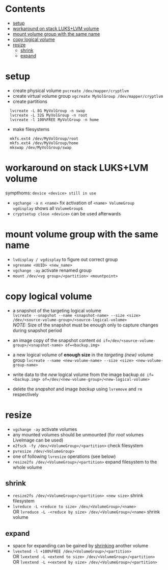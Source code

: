 # Contents

- [setup](#setup)
- [workaround on stack LUKS+LVM volume](#workaround-on-stack-lukslvm-volume)
- [mount volume group with the same name](#mount-volume-group-with-the-same-name)
- [copy logical volume](#copy-logical-volume)
- [resize](#resize)
    - [shrink](#shrink)
    - [expand](#expand)

# setup
* create physical volume `pvcreate /dev/mapper/cryptlvm` 
* create virtual volume group `vgcreate MyVolGroup /dev/mapper/cryptlvm`  
* create partitions
```
  lvcreate -L 8G MyVolGroup -n swap
  lvcreate -L 32G MyVolGroup -n root
  lvcreate -l 100%FREE MyVolGroup -n home
```
* make filesystems
```
  mkfs.ext4 /dev/MyVolGroup/root
  mkfs.ext4 /dev/MyVolGroup/home
  mkswap /dev/MyVolGroup/swap
```

# workaround on stack LUKS+LVM volume
sympthoms: `device <device> still in use`  

* `vgchange -a n <name>` fix activation of `<name> VolumeGroup`  
  `vgdisplay` shows all `VolumeGroup`s
* `cryptsetup close <device>` can be used afterwards

# mount volume group with the same name
* `lvdisplay / vgdisplay` to figure out correct group
* `vgrename <UUID> <new_name>`
* `vgchange -ay` activate renamed group
* `mount /dev/<vg group>/<partition> <mountpoint>`

# copy logical volume
* a snapshot of the targeting logical volume  
    `lvcreate --snapshot --name <snapshot-name> --size <size> /dev/<source-volume-group>/<source-logical-volume>`  
    *NOTE:* Size of the snapshot must be enough only to capture changes during snapshot period

* an image copy of the snapshot content
    `dd if=/dev/<source-volume-group>/<snapshot-name> of=<backup.img>`

* a new logical volume of **enough size** in the *targeting (new)* volume group
    `lvcreate --name <new-volume-name> --size <size> <new-volume-group-name>`

* write data to the *new* logical volume from the image backup
    `dd if=<backup.img> of=/dev/<new-volume-group>/<new-logical-volume>`

* delete the *snapshot* and image *backup* using `lvremove` and `rm` respectively

# resize
* `vgchange -ay` activate volumes
* any mounted volumes should be unmounted (for *root* volumes LiveImage can be used)
* `e2fsck -fy /dev/<VolumeGroup>/<partition>` check filesystem
* `pvresize /dev/<VolumeGroup>`
* one of following `lvresize` operations (see below)
* `resize2fs /dev/<VolumeGroup>/<partition>` expand filesystem to the whole volume

## shrink
* `resize2fs /dev/<VolumeGroup>/<partition> <new size>` shrink filesystem
* `lvreduce -L <reduce to size> /dev/<VolumeGroup>/<name>`  
  OR `lvreduce -L -<reduce by size> /dev/<VolumeGroup>/<name>` shrink volume

## expand
* space for expanding can be gained by [shrinking](##shrink) another volume
* `lvextend -l +100%FREE /dev/<VolumeGroup>/<partition>`  
  OR `lvextend -L <extend to size> /dev/<VolumeGroup>/<partition>`  
  OR `lvextend -L +<extend by size> /dev/<VolumeGroup>/<partition>`  
